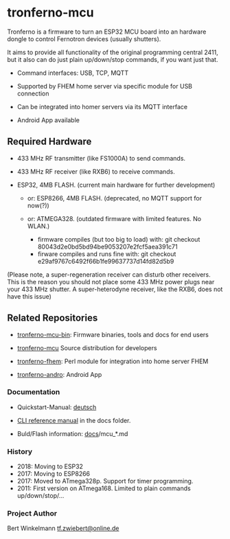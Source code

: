 # tronferno-mcu



  Tronferno is a firmware to turn an ESP32 MCU board into an hardware
  dongle to control Fernotron devices (usually shutters).

  It aims to provide all functionality of the original programming
  central 2411, but it also can do just plain up/down/stop commands,
  if you want just that.

  * Command interfaces: USB, TCP, MQTT

  * Supported by FHEM home server via specific module for USB
    connection

  * Can be integrated into homer servers via its MQTT interface

  * Android App available


## Required Hardware

  * 433 MHz RF transmitter (like FS1000A) to send commands.

  * 433 MHz RF receiver (like RXB6) to receive commands.

  * ESP32, 4MB FLASH. (current main hardware for further development)

    * or: ESP8266, 4MB FLASH. (deprecated, no MQTT support for now(?))

    * or: ATMEGA328. (outdated firmware with limited features. No WLAN.)
      * firmware compiles (but too big to load) with: git checkout 80043d2e0bd5bd94be9053207e2fcf5aea391c71
      * firware compiles and runs fine with: git checkout e29af9767c6492f66b1fe99637737d14fd82d5b9


(Please note, a super-regeneration receiver can disturb other
receivers. This is the reason you should not place some 433 MHz power plugs near your 433 MHz shutter. A
super-heterodyne receiver, like the RXB6, does not have this issue)


## Related Repositories

 * [tronferno-mcu-bin](https://github.com/zwiebert/tronferno-mcu-bin): Firmware binaries, tools and docs for end users

 * [tronferno-mcu](https://github.com/zwiebert/tronferno-mcu) Source distribution for developers

 * [tronferno-fhem](https://github.com/zwiebert/tronferno-fhem): Perl module for integration into home server FHEM

 * [tronferno-andro](https://github.com/zwiebert/tronferno-andro): Android App


### Documentation

  * Quickstart-Manual: [deutsch](docs/starter-de.md)

  * [CLI reference manual](https://github.com/zwiebert/tronferno-mcu/blob/master/docs/CLI.md) in the docs folder.

  * Buld/Flash information: [docs](https://github.com/zwiebert/tronferno-mcu/blob/master/docs/)/mcu_*.md


### History
 * 2018: Moving to ESP32
 * 2017: Moving to ESP8266
 * 2017: Moved to ATmega328p. Support for timer programming.
 * 2011: First version on ATmega168. Limited to plain commands up/down/stop/...

### Project Author

Bert Winkelmann <tf.zwiebert@online.de>
